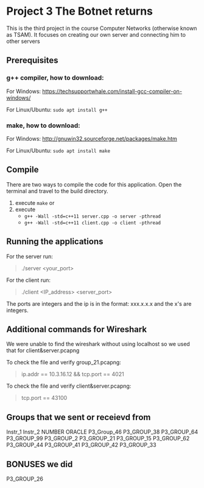 # Project 3 The Botnet returns

This is the third project in the course Computer Networks (otherwise known as TSAM).
It focuses on creating our own server and connecting him to other servers

## Prerequisites
### **g++ compiler**, how to download:

For Windows: https://techsupportwhale.com/install-gcc-compiler-on-windows/

For Linux/Ubuntu:   `sudo apt install g++`

### **make**, how to download:
For Windows: http://gnuwin32.sourceforge.net/packages/make.htm

For Linux/Ubuntu:
`sudo apt install make`


## Compile
There are two ways to compile the code for this application. Open the terminal and travel to the build directory.

1. execute `make` or
2. execute
    * `g++ -Wall -std=c++11 server.cpp -o server -pthread`
    * `g++ -Wall -std=c++11 client.cpp -o client -pthread`
## Running the applications
For the server run:
> ./server <your_port>

For the client run:
> ./client <IP_address> <server_port>

The ports are integers and the ip is in the format: xxx.x.x.x and the x's are integers.

## Additional commands for Wireshark
We were unable to find the wireshark without using localhost so we used that for client&server.pcapng

To check the file and verify group_21.pcapng:
> ip.addr == 10.3.16.12 && tcp.port == 4021

To check the file and verify client&server.pcapng:
> tcp.port == 43100

## Groups that we sent or receievd from
Instr_1
Instr_2
NUMBER
ORACLE
P3_Group_46
P3_GROUP_38
P3_GROUP_64
P3_GROUP_99
P3_GROUP_2
P3_GROUP_21
P3_GROUP_15
P3_GROUP_62
P3_GROUP_44
P3_GROUP_41
P3_GROUP_42
P3_GROUP_33

## BONUSES we did
P3_GROUP_26